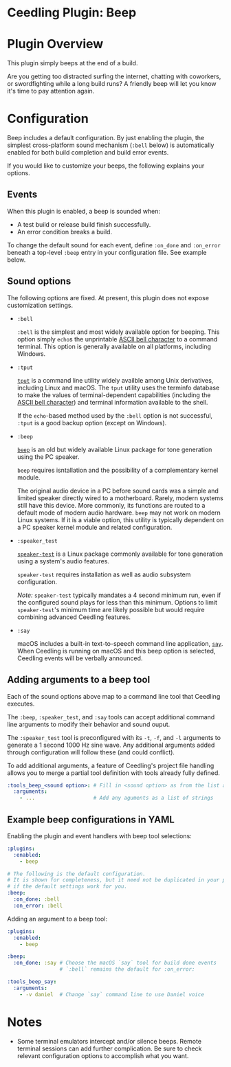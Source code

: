 # Ceedling Plugin: Beep

# Plugin Overview

This plugin simply beeps at the end of a build.

Are you getting too distracted surfing the internet, chatting with coworkers, or swordfighting while a long build runs? A friendly beep will let you know
it's time to pay attention again.

# Configuration

Beep includes a default configuration. By just enabling the plugin, the simplest cross-platform sound mechanism (`:bell` below) is automatically enabled for both
build completion and build error events.

If you would like to customize your beeps, the following explains your options.

## Events

When this plugin is enabled, a beep is sounded when:

* A test build or release build finish successfully.
* An error condition breaks a build.

To change the default sound for each event, define `:on_done` and `:on_error` beneath a top-level `:beep` entry in your configuration file. See example below.

## Sound options

The following options are fixed. At present, this plugin does not expose customization settings.

* `:bell`

  `:bell` is the simplest and most widely available option for beeping. This option simply `echo`s the unprintable [ASCII bell character][ascii-bel-character] to a command terminal. This option is generally available on all platforms, including Windows.

  [ascii-bel-character]: https://en.wikipedia.org/wiki/Bell_character

* `:tput`

  [`tput`][tput] is a command line utility widely availble among Unix derivatives, including Linux and macOS. The `tput` utility uses the terminfo database to make the values of terminal-dependent capabilities (including the [ASCII bell character][ascii-bel-character]) and terminal information available to the shell.

  If the `echo`-based method used by the `:bell` option is not successful, `:tput` is a good backup option (except on Windows).

  [tput]: https://linux.die.net/man/1/tput

* `:beep`

  [`beep`][beep] is an old but widely available Linux package for tone generation using the PC speaker.

  `beep` requires isntallation and the possibility of a complementary kernel module.

  The original audio device in a PC before sound cards was a simple and limited speaker directly wired to a motherboard. Rarely, modern systems still have this device. More commonly, its functions are routed to a default mode of modern audio hardware. `beep` may not work on modern Linux systems. If it is a viable option, this utility is typically dependent on a PC speaker kernel module and related configuration.

  [beep]: https://linux.die.net/man/1/beep

* `:speaker_test`

  [`speaker-test`][speaker-test] is a Linux package commonly available for tone generation using a system's audio features.

  `speaker-test` requires installation as well as audio subsystem configuration.

  _Note:_ `speaker-test` typically mandates a 4 second minimum run, even if the configured sound plays for less than this minimum. Options to limit `speaker-test`'s minimum time are likely possible but would require combining advanced Ceedling features.

  [speaker-test]: https://linux.die.net/man/1/speaker-test

* `:say`

  macOS includes a built-in text-to-speech command line application, [`say`][say]. When Ceedling is running on macOS and this beep option is selected, Ceedling events will be verbally announced.

  [say]: https://ss64.com/mac/say.html

## Adding arguments to a beep tool

Each of the sound options above map to a command line tool that Ceedling executes.

The `:beep`, `:speaker_test`, and `:say` tools can accept additional command line arguments to modify their behavior and sound ouput.

The `:speaker_test` tool is preconfigured with its `-t`, `-f`, and `-l` arguments to generate a 1 second 1000 Hz sine wave. Any additional arguments added through configuration will follow these (and could conflict).

To add additional arguments, a feature of Ceedling's project file handling allows you to merge a partial tool definition with tools already fully defined.

```yaml
:tools_beep_<sound option>: # Fill in <sound option> as from the list above
  :arguments:
    - ...                   # Add any aguments as a list of strings
```

## Example beep configurations in YAML

Enabling the plugin and event handlers with beep tool selections:

```yaml
:plugins:
  :enabled:
    - beep

# The following is the default configuration.
# It is shown for completeness, but it need not be duplicated in your project file 
# if the default settings work for you.
:beep:
  :on_done: :bell
  :on_error: :bell
```

Adding an argument to a beep tool:

```yaml
:plugins:
  :enabled:
    - beep

:beep:
  :on_done: :say # Choose the macOS `say` tool for build done events
                 # `:bell` remains the default for :on_error:

:tools_beep_say:
  :arguments:
    - -v daniel  # Change `say` command line to use Daniel voice

```

# Notes

* Some terminal emulators intercept and/or silence beeps. Remote terminal sessions can add further complication. Be sure to check relevant configuration options to accomplish what you want.


